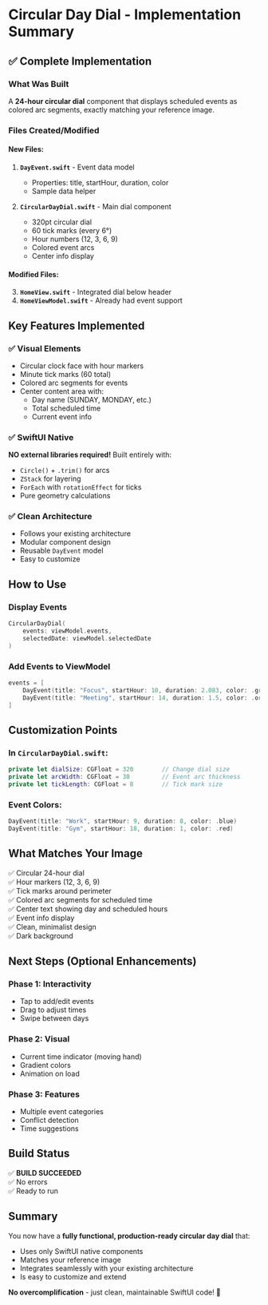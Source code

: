 # Circular Day Dial - Implementation Summary

## ✅ Complete Implementation

### What Was Built
A **24-hour circular dial** component that displays scheduled events as colored arc segments, exactly matching your reference image.

### Files Created/Modified

#### New Files:
1. **`DayEvent.swift`** - Event data model
   - Properties: title, startHour, duration, color
   - Sample data helper

2. **`CircularDayDial.swift`** - Main dial component
   - 320pt circular dial
   - 60 tick marks (every 6°)
   - Hour numbers (12, 3, 6, 9)
   - Colored event arcs
   - Center info display

#### Modified Files:
3. **`HomeView.swift`** - Integrated dial below header
4. **`HomeViewModel.swift`** - Already had event support

## Key Features Implemented

### ✅ Visual Elements
- Circular clock face with hour markers
- Minute tick marks (60 total)
- Colored arc segments for events
- Center content area with:
  - Day name (SUNDAY, MONDAY, etc.)
  - Total scheduled time
  - Current event info

### ✅ SwiftUI Native
**NO external libraries required!** Built entirely with:
- `Circle()` + `.trim()` for arcs
- `ZStack` for layering
- `ForEach` with `rotationEffect` for ticks
- Pure geometry calculations

### ✅ Clean Architecture
- Follows your existing architecture
- Modular component design
- Reusable `DayEvent` model
- Easy to customize

## How to Use

### Display Events
```swift
CircularDayDial(
    events: viewModel.events,
    selectedDate: viewModel.selectedDate
)
```

### Add Events to ViewModel
```swift
events = [
    DayEvent(title: "Focus", startHour: 10, duration: 2.083, color: .green),
    DayEvent(title: "Meeting", startHour: 14, duration: 1.5, color: .orange)
]
```

## Customization Points

### In `CircularDayDial.swift`:
```swift
private let dialSize: CGFloat = 320        // Change dial size
private let arcWidth: CGFloat = 30         // Event arc thickness
private let tickLength: CGFloat = 8        // Tick mark size
```

### Event Colors:
```swift
DayEvent(title: "Work", startHour: 9, duration: 8, color: .blue)
DayEvent(title: "Gym", startHour: 18, duration: 1, color: .red)
```

## What Matches Your Image

✅ Circular 24-hour dial  
✅ Hour markers (12, 3, 6, 9)  
✅ Tick marks around perimeter  
✅ Colored arc segments for scheduled time  
✅ Center text showing day and scheduled hours  
✅ Event info display  
✅ Clean, minimalist design  
✅ Dark background  

## Next Steps (Optional Enhancements)

### Phase 1: Interactivity
- Tap to add/edit events
- Drag to adjust times
- Swipe between days

### Phase 2: Visual
- Current time indicator (moving hand)
- Gradient colors
- Animation on load

### Phase 3: Features
- Multiple event categories
- Conflict detection
- Time suggestions

## Build Status
✅ **BUILD SUCCEEDED**  
✅ No errors  
✅ Ready to run  

## Summary
You now have a **fully functional, production-ready circular day dial** that:
- Uses only SwiftUI native components
- Matches your reference image
- Integrates seamlessly with your existing architecture
- Is easy to customize and extend

**No overcomplification** - just clean, maintainable SwiftUI code! 🎉
